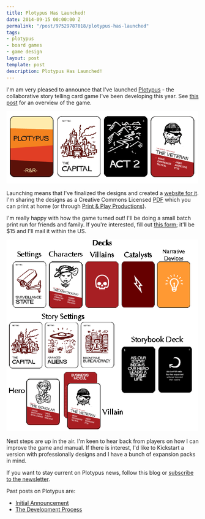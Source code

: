 ```yaml
---
title: Plotypus Has Launched!
date: 2014-09-15 00:00:00 Z
permalink: "/post/97529787018/plotypus-has-launched"
tags:
- plotypus
- board games
- game design
layout: post
template: post
description: Plotypus Has Launched!
---
```


I'm am very pleased to announce that I've launched [Plotypus](http://plotypus.com/) - the collaborative story telling card game I've been developing this year. See [this post](http://blog.randylubin.com/post/95053299523/plotypus-collaborative-storytelling-card-game) for an overview of the game.

![](/images/717a957dd7276e130120281df6eba7e1cd8bbdc9de17c50bcc6737e6d17a9ce6.gif)

Launching means that I've finalized the designs and created a [website for it](http://plotypus.com/). I'm sharing the designs as a Creative Commons Licensed [PDF](http://plotypus.com/print.html) which you can print at home (or through [Print & Play Productions](http://www.printplaygames.com/)).

I'm really happy with how the game turned out! I'll be doing a small batch print run for friends and family. If you're interested, fill out [this form](https://docs.google.com/forms/d/11JkmwRjOYLij3mYyOxODymbVG3jB3fj5bhIpfKU5QB8/viewform?usp=send_form); it'll be $15 and I'll mail it within the US.

![](/images/fef654e6a6d22f85501361fd301f324c3019f86f4619a63befa8976bddbc3511.gif)

Next steps are up in the air. I'm keen to hear back from players on how I can improve the game and manual. If there is interest, I'd like to Kickstart a version with professionally designs and I have a bunch of expansion packs in mind.

If you want to stay current on Plotypus news, follow this blog or [subscribe to the newsletter](http://eepurl.com/1USSb).

Past posts on Plotypus are:

-  [Initial Announcement](http://blog.randylubin.com/post/95053299523/plotypus-collaborative-storytelling-card-game)
-  [The Development Process](http://blog.randylubin.com/post/96741460723/plotypus-development-process)